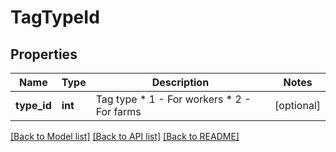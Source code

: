 # TagTypeId

## Properties
Name | Type | Description | Notes
------------ | ------------- | ------------- | -------------
**type_id** | **int** | Tag type * 1 - For workers * 2 - For farms  | [optional] 

[[Back to Model list]](../README.md#documentation-for-models) [[Back to API list]](../README.md#documentation-for-api-endpoints) [[Back to README]](../README.md)


